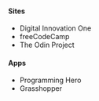 #### Sites

- Digital Innovation One
- freeCodeCamp
- The Odin Project

#### Apps

- Programming Hero
- Grasshopper
